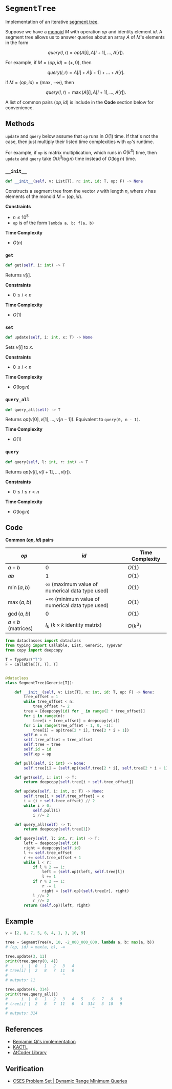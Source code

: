 # `SegmentTree`
Implementation of an iterative [segment tree](https://en.wikipedia.org/wiki/Segment_tree).

Suppose we have a [monoid](https://mathworld.wolfram.com/Monoid.html#:~:text=A%20monoid%20is%20a%20set,contain%20at%20least%20one%20element.) $M$ with operation $op$ and identity element $id$. A segment tree allows us to answer queries about an array $A$ of $M$'s elements in the form

$$
query(l, r) = op(A[l], A[l + 1], \dots, A[r]).
$$

For example, if $M = (op, id) = (+, 0)$, then

$$
query(l, r) = A[l] + A[l + 1] + \dots + A[r].
$$

if $M = (op, id) = (\max, -\infty)$, then

$$
query(l, r) = \max(A[l], A[l + 1], \dots, A[r]).
$$

A list of common pairs $(op, id)$ is include in the **Code** section below for convenience.

## Methods
`update` and `query` below assume that `op` runs in $O(1)$ time. If that's not the case, then just multiply their listed time complexities with `op`'s runtime.

For example, if `op` is matrix multiplication, which runs in $O(k^{3})$ time, then `update` and `query` take $O(k^{3}\log n)$ time instead of $O(\log n)$ time.

### `__init__`
```python
def __init__(self, v: List[T], n: int, id: T, op: F) -> None
```

Constructs a segment tree from the vector $v$ with length $n$, where $v$ has elements of the monoid $M = (op, id)$.

**Constraints**
- $n \le 10^{8}$
- `op` is of the form `lambda a, b: f(a, b)`

**Time Complexity**
- $O(n)$

### `get`
```python
def get(self, i: int) -> T
```

Returns $v[i]$.

**Constraints**
- $0 \le i < n$

**Time Complexity**
- $O(1)$

### `set`
```python
def update(self, i: int, x: T) -> None
```

Sets $v[i]$ to $x$.

**Constraints**
- $0 \le i < n$

**Time Complexity**
- $O(\log n)$

### `query_all`
```python
def query_all(self) -> T
```

Returns $op(v[0], v[1], \dots, v[n - 1])$. Equivalent to `query(0, n - 1)`.

**Time Complexity**
- $O(1)$

### `query`
```python
def query(self, l: int, r: int) -> T
```

Returns $op(v[l], v[l + 1], \dots, v[r])$.

**Constraints**
- $0 \le l \le r < n$

**Time Complexity**
- $O(\log n)$

## Code
**Common $(op, id)$ pairs**

| $op$                    | $id$                                                  | Time Complexity |
| ----------------------- | ----------------------------------------------------- | --------------- |
| $a + b$                 | $0$                                                   | $O(1)$          |
| $ab$                    | $1$                                                   | $O(1)$          |
| $\min(a, b)$            | $\infty$ (maximum value of numerical data type used)  | $O(1)$          |
| $\max(a, b)$            | $-\infty$ (minimum value of numerical data type used) | $O(1)$          |
| $\gcd(a, b)$            | 0                                                     | $O(1)$          | 
| $a \times b$ (matrices) | $I_{k}$ ($k \times k$ identity matrix)                | $O(k^{3})$      |

```python
from dataclasses import dataclass
from typing import Callable, List, Generic, TypeVar
from copy import deepcopy
```

```python
T = TypeVar("T")
F = Callable[[T, T], T]


@dataclass
class SegmentTree(Generic[T]):

    def __init__(self, v: List[T], n: int, id: T, op: F) -> None:
        tree_offset = 1
        while tree_offset < n:
            tree_offset *= 2
        tree = [deepcopy(id) for _ in range(2 * tree_offset)]
        for i in range(n):
            tree[i + tree_offset] = deepcopy(v[i])
        for i in range(tree_offset - 1, 0, -1):
            tree[i] = op(tree[2 * i], tree[2 * i + 1])
        self.n = n
        self.tree_offset = tree_offset
        self.tree = tree
        self.id = id
        self.op = op

    def pull(self, i: int) -> None:
        self.tree[i] = (self.op)(self.tree[2 * i], self.tree[2 * i + 1])

    def get(self, i: int) -> T:
        return deepcopy(self.tree[i + self.tree_offset])

    def update(self, i: int, x: T) -> None:
        self.tree[i + self.tree_offset] = x
        i = (i + self.tree_offset) // 2
        while i > 0:
            self.pull(i)
            i //= 2

    def query_all(self) -> T:
        return deepcopy(self.tree[1])

    def query(self, l: int, r: int) -> T:
        left = deepcopy(self.id)
        right = deepcopy(self.id)
        l += self.tree_offset
        r += self.tree_offset + 1
        while l < r:
            if l % 2 == 1:
                left = (self.op)(left, self.tree[l])
                l += 1
            if r % 2 == 1:
                r -= 1
                right = (self.op)(self.tree[r], right)
            l //= 2
            r //= 2
        return (self.op)(left, right)
```

## Example
```python
v = [2, 8, 7, 5, 6, 4, 1, 3, 10, 9]

tree = SegmentTree(v, 10, -2_000_000_000, lambda a, b: max(a, b))
# (op, id) = max(a, b), -∞

tree.update(3, 11)
print(tree.query(0, 4))
#      i  |  0   1   2   3   4
# tree[i] |  2   8   7  11   6
#                        ^
# outputs: 11

tree.update(6, 314)
print(tree.query_all())
#      i  |  0   1   2   3   4   5    6   7   8   9
# tree[i] |  2   8   7  11   6   4  314   3  10   9
#                                     ^
# outputs: 314
```

## References
* [Benjamin Qi's implementation](https://github.com/bqi343/USACO/blob/master/Implementations/content/data-structures/1D%20Range%20Queries%20(9.2)/SegTree%20(9.2).h)
* [KACTL](https://github.com/kth-competitive-programming/kactl/blob/main/content/data-structures/SegmentTree.h)
* [AtCoder Library](https://github.com/atcoder/ac-library/blob/master/atcoder/segtree.hpp)

## Verification
* [CSES Problem Set | Dynamic Range Minimum Queries](https://cses.fi/problemset/task/1649)